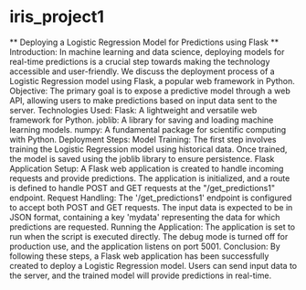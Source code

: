 # iris_project1
** Deploying a Logistic Regression Model for Predictions using Flask **
Introduction:
In machine learning and data science, deploying models for real-time predictions is a crucial step towards making the technology accessible and user-friendly. We discuss the deployment process of a Logistic Regression model using Flask, a popular web framework in Python.
Objective:
The primary goal is to expose a predictive model through a web API, allowing users to make predictions based on input data sent to the server.
Technologies Used:
Flask: A lightweight and versatile web framework for Python.
joblib: A library for saving and loading machine learning models.
numpy: A fundamental package for scientific computing with Python.
Deployment Steps:
Model Training:
The first step involves training the Logistic Regression model using historical data. Once trained, the model is saved using the joblib library to ensure persistence.
Flask Application Setup:
A Flask web application is created to handle incoming requests and provide predictions. The application is initialized, and a route is defined to handle POST and GET requests at the "/get_predictions1" endpoint.
Request Handling:
The '/get_predictions1' endpoint is configured to accept both POST and GET requests. The input data is expected to be in JSON format, containing a key 'mydata' representing the data for which predictions are requested.
Running the Application:
The application is set to run when the script is executed directly. The debug mode is turned off for production use, and the application listens on port 5001.
Conclusion:
By following these steps, a Flask web application has been successfully created to deploy a Logistic Regression model. Users can send input data to the server, and the trained model will provide predictions in real-time.


